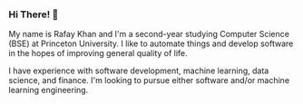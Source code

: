 ### Hi There! 👋

My name is Rafay Khan and I'm a second-year studying Computer Science (BSE) at Princeton University. I like to automate things and develop software in the hopes of improving general quality of life.

I have experience with software development, machine learning, data science, and finance. I'm looking to pursue either software and/or machine learning engineering.
